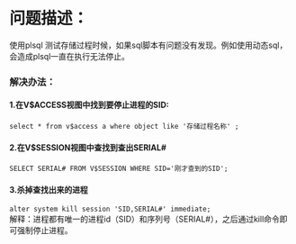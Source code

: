 
问题描述：
==========
使用plsql 测试存储过程时候，如果sql脚本有问题没有发现。例如使用动态sql，会造成plsql一直在执行无法停止。
### 解决办法：
#### 1.在V$ACCESS视图中找到要停止进程的SID:
```select * from v$access a where object like '存储过程名称' ;```
#### 2.在V$SESSION视图中查找到查出SERIAL#
```SELECT SERIAL# FROM V$SESSION WHERE SID='刚才查到的SID';```
#### 3.杀掉查找出来的进程
```alter system kill session 'SID,SERIAL#' immediate;```<br>
解释：进程都有唯一的进程id（SID）和序列号（SERIAL#），之后通过kill命令即可强制停止进程。

